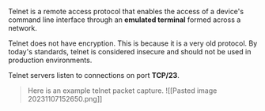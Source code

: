 Telnet is a remote access protocol that enables the access of a device's command line interface through an **emulated terminal** formed across a network.

Telnet does not have encryption. This is because it is a very old protocol. By today's standards, telnet is considered insecure and should not be used in production environments.

Telnet servers listen to connections on port **TCP/23**.

>Here is an example telnet packet capture.
>![[Pasted image 20231107152650.png]]

